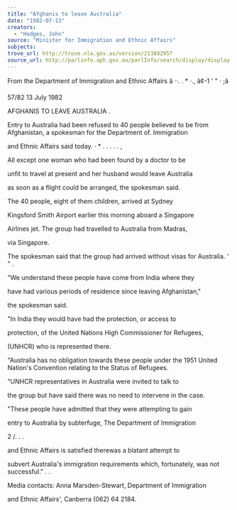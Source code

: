 ```yaml
---
title: "Afghanis to leave Australia"
date: "1982-07-13"
creators:
  - "Hodges, John"
source: "Minister for Immigration and Ethnic Affairs"
subjects:
trove_url: http://trove.nla.gov.au/version/213892957
source_url: http://parlinfo.aph.gov.au/parlInfo/search/display/display.w3p;query=Id%3A%22media/pressrel/HPR09001831%22
---
```


 From the Department of Immigration and Ethnic Affairs â ··. . * ·., â¢-1 '  " ·  ;â 

 57/82 13 July 1982

 AFGHANIS TO LEAVE AUSTRALIA .

 Entry to Australia had been refused to 40 people believed to  be from Afghanistan,  a spokesman for the Department of.  Immigration 

 and Ethnic Affairs said today. ·  * .  . . . .  ,

 All except one woman who had been found by a doctor to be 

 unfit to travel at present and her husband would leave Australia 

 as soon as a flight could be arranged,  the spokesman said.

 The 40 people,  eight of them children, arrived at Sydney 

 Kingsford Smith Airport earlier this morning aboard a Singapore 

 Airlines jet. The group had travelled to Australia from Madras, 

 via Singapore.

 The spokesman said that the group had arrived without visas for  Australia. '  "  .

 "We understand these people have come from India where they 

 have had various periods of residence since leaving Afghanistan," 

 the spokesman said.

 "In India they would have had the protection, or access to 

 protection, of the United Nations High Commissioner for Refugees, 

 (UNHCR) who is represented there.

 "Australia has no obligation towards these people under the 1951  United Nation's Convention relating to the Status of Refugees.

 "UNHCR representatives in Australia were invited to talk to 

 the group but have said there was no need to intervene in the case.

 "These people have admitted that they were attempting to gain 

 entry to Australia by subterfuge,  The Department of Immigration

 2 /. .  .

 and Ethnic Affairs is satisfied therewas a blatant attempt to 

 subvert Australia's immigration requirements which, fortunately,   was not successful." .  .

 Media contacts: Anna Marsden-Stewart,  Department of Immigration

 and Ethnic Affairs', Canberra (062) 64 2184.

